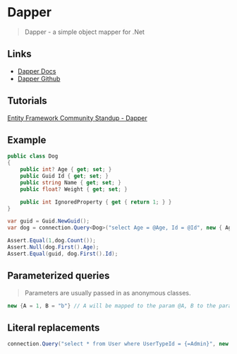# Dapper

> Dapper - a simple object mapper for .Net

## Links

* [Dapper Docs](https://dapperlib.github.io/Dapper/)
* [Dapper Github](https://github.com/DapperLib/Dapper)


## Tutorials

[Entity Framework Community Standup - Dapper](https://www.youtube.com/watch?v=txiQar6PqvA)

## Example

```cs
public class Dog
{
    public int? Age { get; set; }
    public Guid Id { get; set; }
    public string Name { get; set; }
    public float? Weight { get; set; }

    public int IgnoredProperty { get { return 1; } }
}

var guid = Guid.NewGuid();
var dog = connection.Query<Dog>("select Age = @Age, Id = @Id", new { Age = (int?)null, Id = guid });

Assert.Equal(1,dog.Count());
Assert.Null(dog.First().Age);
Assert.Equal(guid, dog.First().Id);
```

## Parameterized queries

> Parameters are usually passed in as anonymous classes.

```cs
new {A = 1, B = "b"} // A will be mapped to the param @A, B to the param @B
```

## Literal replacements

```cs
connection.Query("select * from User where UserTypeId = {=Admin}", new { UserTypeId.Admin });
```

